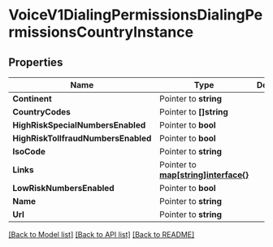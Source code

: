 # VoiceV1DialingPermissionsDialingPermissionsCountryInstance

## Properties

Name | Type | Description | Notes
------------ | ------------- | ------------- | -------------
**Continent** | Pointer to **string** |  | [optional] 
**CountryCodes** | Pointer to **[]string** |  | [optional] 
**HighRiskSpecialNumbersEnabled** | Pointer to **bool** |  | [optional] 
**HighRiskTollfraudNumbersEnabled** | Pointer to **bool** |  | [optional] 
**IsoCode** | Pointer to **string** |  | [optional] 
**Links** | Pointer to [**map[string]interface{}**](.md) |  | [optional] 
**LowRiskNumbersEnabled** | Pointer to **bool** |  | [optional] 
**Name** | Pointer to **string** |  | [optional] 
**Url** | Pointer to **string** |  | [optional] 

[[Back to Model list]](../README.md#documentation-for-models) [[Back to API list]](../README.md#documentation-for-api-endpoints) [[Back to README]](../README.md)


